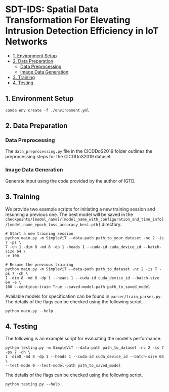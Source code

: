 
SDT-IDS: Spatial Data Transformation For Elevating Intrusion Detection Efficiency in IoT Networks <!-- omit from toc -->
=

- [1. Environment Setup](#1-environment-setup)
- [2. Data Preparation](#2-data-preparation)
  - [Data Preprocessing](#data-preprocessing)
  - [Image Data Generation](#image-data-generation)
- [3. Training](#3-training)
- [4. Testing](#4-testing)


## 1. Environment Setup
```
conda env create -f ./environment.yml
```
## 2. Data Preparation
### Data Preprocessing
The `data_preprocessing.py` file in the CICDDoS2019 folder outlines the preprocessing steps for the CICDDoS2019 dataset.
### Image Data Generation
Generate input using the code provided by the author of IGTD.
## 3. Training
We provide two example scripts for initiating a new training session and resuming a previous one. The best model will be saved in the `checkpoints/[model_name]/[model_name_with_configuration_and_time_info]/[model_name_epoch_loss_accuracy_best.pth]` directory.
```
# Start a new training session
python main.py -m SimpleViT --data-path path_to_your_dataset -nc 2 -is 7 -ps \
7 -ch 1 -dim 8 -md 8 -dp 1 -heads 1 --cuda-id cuda_device_id --batch-size 64 \
-e 100

# Resume the previous training
python main.py -m SimpleViT --data-path path_to_dataset -nc 2 -is 7 -ps 7 -ch \
1 -dim 8 -md 8 -dp 1 --heads 1 --cuda-id cuda_device_id --batch-size 64 -e \
100 --continue-train True --saved-model-path path_to_saved_model
```
Available models for specification can be found in `parser/train_parser.py`.
The details of the flags can be checked using the following script.
```
python main.py --help
```
## 4. Testing
The following is an example script for evaluating the model's performance. 
```
python testing.py -m SimpleViT --data-path path_to_dataset -nc 2 -is 7 -ps 7 -ch \
1 -dim8 -md 8 -dp 1 --heads 1 --cuda-id cuda_device_id --batch-size 64 \
--test-mode 0 --test-model-path path_to_saved_model
```
The details of the flags can be checked using the following script.
```
python testing.py --help
```